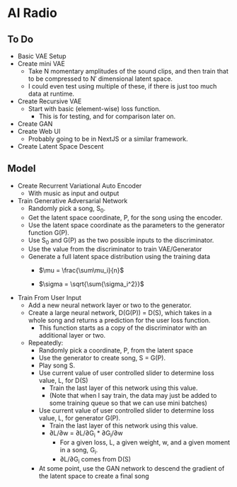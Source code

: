 # AI Radio

## To Do
- Basic VAE Setup
- Create mini VAE
  - Take N momentary amplitudes of the sound clips, and then train that to be compressed to N′ dimensional latent space.
  - I could even test using multiple of these, if there is just too much data at runtime.
- Create Recursive VAE
  - Start with basic (element-wise) loss function.
    - This is for testing, and for comparison later on.
- Create GAN
- Create Web UI
  - Probably going to be in NextJS or a similar framework.
- Create Latent Space Descent

## Model
- Create Recurrent Variational Auto Encoder
  - With music as input and output
- Train Generative Adversarial Network
  - Randomly pick a song, S<sub>0</sub>.
  - Get the latent space coordinate, P, for the song using the encoder.
  - Use the latent space coordinate as the parameters to the generator function G(P).
  - Use S<sub>0</sub> and G(P) as the two possible inputs to the discriminator.
  - Use the value from the discriminator to train VAE/Generator
  - Generate a full latent space distribution using the training data
    - $\mu = \frac{\sum\mu_i}{n}$

    - $\sigma = \sqrt{\sum{\sigma_i^2}}$
- Train From User Input
  - Add a new neural network layer or two to the generator.
  - Create a large neural network, D(G(P)) = D(S), which takes in a whole song and returns a prediction for the user loss function.
    - This function starts as a copy of the discriminator with an additional layer or two.
  - Repeatedly:
    - Randomly pick a coordinate, P, from the latent space
    - Use the generator to create song, S = G(P).
    - Play song S.
    - Use current value of user controlled slider to determine loss value, L, for D(S)
      - Train the last layer of this network using this value.
      - (Note that when I say train, the data may just be added to some training queue so that we can use mini batches)
    - Use current value of user controlled slider to determine loss value, L, for generator G(P).
      - Train the last layer of this network using this value.
      - ∂L/∂w = ∂L/∂G<sub>i</sub> * ∂G<sub>i</sub>/∂w
        - For a given loss, L, a given weight, w, and a given moment in a song, G<sub>i</sub>.
        - ∂L/∂G<sub>i</sub> comes from D(S)
    - At some point, use the GAN network to descend the gradient of the latent space to create a final song